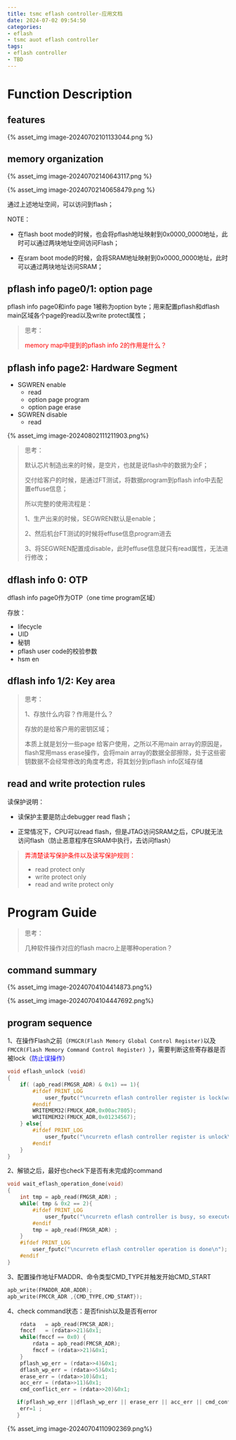 ```yaml
---
title: tsmc eflash controller-应用文档
date: 2024-07-02 09:54:50
categories:
- eflash
- tsmc auot eflash controller
tags:
- eflash controller
- TBD
---
```




#  Function Description

## features

{% asset_img image-20240702101133044.png %}

## memory organization

{% asset_img image-20240702140643117.png %}

{% asset_img image-20240702140658479.png %}

通过上述地址空间，可以访问到flash；

NOTE：

- 在flash boot mode的时候，也会将pflash地址映射到0x0000_0000地址，此时可以通过两块地址空间访问Flash；

- 在sram boot mode的时候，会将SRAM地址映射到0x0000_0000地址，此时可以通过两块地址访问SRAM；

## pflash info page0/1: option page

pflash info page0和info page 1被称为option byte；用来配置pflash和dflash main区域各个page的read以及write protect属性；

> 思考：
>
> <font color=red>memory map中提到的pflash info 2的作用是什么？</font>

## pflash info page2: Hardware Segment

- SGWREN enable
  - read
  - option page program
  - option page erase
- SGWREN disable
  - read

{% asset_img image-20240802111211903.png%}

> 思考：
>
> 默认芯片制造出来的时候，是空片，也就是说flash中的数据为全F；
>
> 交付给客户的时候，是通过FT测试，将数据program到pflash info中去配置effuse信息；
>
> 所以完整的使用流程是：
>
> 1、生产出来的时候，SEGWREN默认是enable；
>
> 2、然后机台FT测试的时候将effuse信息program进去
>
> 3、将SEGWREN配置成disable，此时effuse信息就只有read属性，无法进行修改；

## dflash info 0: OTP

dflash info page0作为OTP（one time program区域）

存放：

- lifecycle
- UID
- 秘钥
- pflash user code的校验参数
- hsm en

## dflash info 1/2: Key area

> 思考：
>
> 1、存放什么内容？作用是什么？
>
> 存放的是给客户用的密钥区域；
>
> 本质上就是划分一些page 给客户使用，之所以不用main array的原因是，flash常用mass erase操作，会将main array的数据全部擦除，处于这些密钥数据不会经常修改的角度考虑，将其划分到pflash info区域存储







## read and write protection rules



读保护说明：

- 读保护主要是防止debugger read flash；

- 正常情况下，CPU可以read flash，但是JTAG访问SRAM之后，CPU就无法访问flash（防止恶意程序在SRAM中执行，去访问flash）





> <font color=red>弄清楚读写保护条件以及读写保护规则：</font>
>
> - read protect only
> - write protect only
> - read and write protect only



# Program Guide



> 思考：
>
> 几种软件操作对应的flash macro上是哪种operation？
>
> 



## command summary

{% asset_img image-20240704104414873.png%}

{% asset_img image-20240704104447692.png%}



## program sequence

1、在操作Flash之前（`FMGCR(Flash Memory Global Control Register)`以及`FMCCR(Flash Memory Command Control Register) `），需要判断这些寄存器是否被lock（<font color=blue>防止误操作</font>）

```C
void eflash_unlock (void)
{
    if( (apb_read(FMGSR_ADR) & 0x1) == 1){
        #ifdef PRINT_LOG
            user_fputc("\ncurretn eflash controller register is lock(writing protect), so execute unlock operation\n");
        #endif
        WRITEMEM32(FMUCK_ADR,0x00ac7805);
        WRITEMEM32(FMUCK_ADR,0x01234567);
    } else{
        #ifdef PRINT_LOG
            user_fputc("\ncurretn eflash controller register is unlock\n");
        #endif
    }
}
```

2、解锁之后，最好也check下是否有未完成的command

```C
void wait_eflash_operation_done(void)
{
    int tmp = apb_read(FMGSR_ADR) ;
    while( tmp & 0x2 == 2){
        #ifdef PRINT_LOG
            user_fputc("\ncurretn eflash controller is busy, so execute wait operation done \n");
        #endif
        tmp = apb_read(FMGSR_ADR) ;
    } 
    #ifdef PRINT_LOG
        user_fputc("\ncurretn eflash controller operation is done\n");
    #endif
}
```

3、配置操作地址FMADDR、命令类型CMD_TYPE并触发开始CMD_START

```C
apb_write(FMADDR_ADR,ADDR);
apb_write(FMCCR_ADR ,{CMD_TYPE,CMD_START});
```

4、check command状态：是否finish以及是否有error

```C
    rdata   = apb_read(FMCSR_ADR);
    fmccf 	= (rdata>>21)&0x1;
    while(fmccf == 0x0) {
        rdata = apb_read(FMCSR_ADR);
        fmccf = (rdata>>21)&0x1;
    }  
    pflash_wp_err = (rdata>>4)&0x1;
    dflash_wp_err = (rdata>>5)&0x1;
    erase_err = (rdata>>10)&0x1;
    acc_err = (rdata>>11)&0x1;
    cmd_conflict_err = (rdata>>20)&0x1;

   if(pflash_wp_err ||dflash_wp_err || erase_err || acc_err || cmd_conflict_err) {
    err=1 ;
   }
```

{% asset_img image-20240704110902369.png%}





